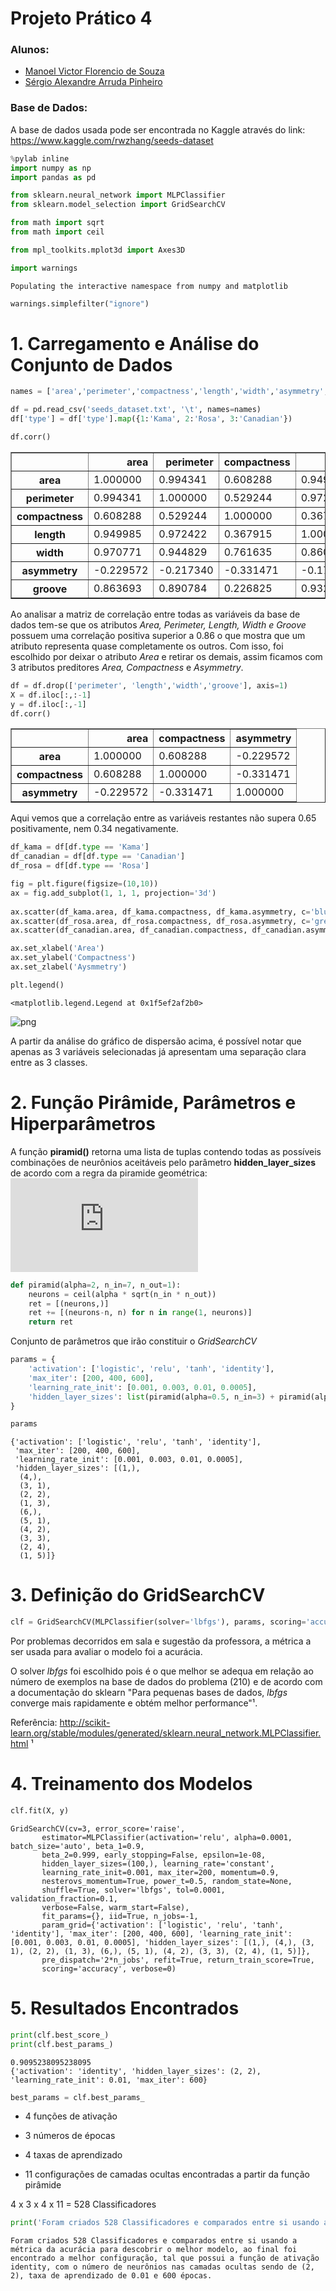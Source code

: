 
# Projeto Prático 4

### Alunos:
- <a href="https://github.com/manoel-victor1602">Manoel Victor Florencio de Souza</a>
- <a href="https://github.com/SergioPinheiro">Sérgio Alexandre Arruda Pinheiro</a>

### Base de Dados:

A base de dados usada pode ser encontrada no Kaggle através do link: 
https://www.kaggle.com/rwzhang/seeds-dataset


```python
%pylab inline
import numpy as np
import pandas as pd

from sklearn.neural_network import MLPClassifier
from sklearn.model_selection import GridSearchCV

from math import sqrt
from math import ceil

from mpl_toolkits.mplot3d import Axes3D

import warnings
```

    Populating the interactive namespace from numpy and matplotlib
    


```python
warnings.simplefilter("ignore")
```

# 1. Carregamento e Análise do Conjunto de Dados


```python
names = ['area','perimeter','compactness','length','width','asymmetry','groove','type']
```


```python
df = pd.read_csv('seeds_dataset.txt', '\t', names=names)
df['type'] = df['type'].map({1:'Kama', 2:'Rosa', 3:'Canadian'})
```


```python
df.corr()
```




<div>
<table border="1" class="dataframe">
  <thead>
    <tr style="text-align: right;">
      <th></th>
      <th>area</th>
      <th>perimeter</th>
      <th>compactness</th>
      <th>length</th>
      <th>width</th>
      <th>asymmetry</th>
      <th>groove</th>
    </tr>
  </thead>
  <tbody>
    <tr>
      <th>area</th>
      <td>1.000000</td>
      <td>0.994341</td>
      <td>0.608288</td>
      <td>0.949985</td>
      <td>0.970771</td>
      <td>-0.229572</td>
      <td>0.863693</td>
    </tr>
    <tr>
      <th>perimeter</th>
      <td>0.994341</td>
      <td>1.000000</td>
      <td>0.529244</td>
      <td>0.972422</td>
      <td>0.944829</td>
      <td>-0.217340</td>
      <td>0.890784</td>
    </tr>
    <tr>
      <th>compactness</th>
      <td>0.608288</td>
      <td>0.529244</td>
      <td>1.000000</td>
      <td>0.367915</td>
      <td>0.761635</td>
      <td>-0.331471</td>
      <td>0.226825</td>
    </tr>
    <tr>
      <th>length</th>
      <td>0.949985</td>
      <td>0.972422</td>
      <td>0.367915</td>
      <td>1.000000</td>
      <td>0.860415</td>
      <td>-0.171562</td>
      <td>0.932806</td>
    </tr>
    <tr>
      <th>width</th>
      <td>0.970771</td>
      <td>0.944829</td>
      <td>0.761635</td>
      <td>0.860415</td>
      <td>1.000000</td>
      <td>-0.258037</td>
      <td>0.749131</td>
    </tr>
    <tr>
      <th>asymmetry</th>
      <td>-0.229572</td>
      <td>-0.217340</td>
      <td>-0.331471</td>
      <td>-0.171562</td>
      <td>-0.258037</td>
      <td>1.000000</td>
      <td>-0.011079</td>
    </tr>
    <tr>
      <th>groove</th>
      <td>0.863693</td>
      <td>0.890784</td>
      <td>0.226825</td>
      <td>0.932806</td>
      <td>0.749131</td>
      <td>-0.011079</td>
      <td>1.000000</td>
    </tr>
  </tbody>
</table>
</div>



Ao analisar a matriz de correlação entre todas as variáveis da base de dados tem-se que os atributos *Area, Perimeter, Length, Width e Groove* possuem uma correlação positiva superior a 0.86 o que mostra que um atributo representa quase completamente os outros. Com isso, foi escolhido por deixar o atributo *Area* e retirar os demais, assim ficamos com 3 atributos preditores *Area, Compactness* e *Asymmetry*.


```python
df = df.drop(['perimeter', 'length','width','groove'], axis=1)
X = df.iloc[:,:-1]
y = df.iloc[:,-1]
df.corr()
```




<div>
<table border="1" class="dataframe">
  <thead>
    <tr style="text-align: right;">
      <th></th>
      <th>area</th>
      <th>compactness</th>
      <th>asymmetry</th>
    </tr>
  </thead>
  <tbody>
    <tr>
      <th>area</th>
      <td>1.000000</td>
      <td>0.608288</td>
      <td>-0.229572</td>
    </tr>
    <tr>
      <th>compactness</th>
      <td>0.608288</td>
      <td>1.000000</td>
      <td>-0.331471</td>
    </tr>
    <tr>
      <th>asymmetry</th>
      <td>-0.229572</td>
      <td>-0.331471</td>
      <td>1.000000</td>
    </tr>
  </tbody>
</table>
</div>



Aqui vemos que a correlação entre as variáveis restantes não supera 0.65 positivamente, nem 0.34 negativamente.


```python
df_kama = df[df.type == 'Kama']
df_canadian = df[df.type == 'Canadian']
df_rosa = df[df.type == 'Rosa']
```


```python
fig = plt.figure(figsize=(10,10))
ax = fig.add_subplot(1, 1, 1, projection='3d')
 
ax.scatter(df_kama.area, df_kama.compactness, df_kama.asymmetry, c='blue', label='Kama')
ax.scatter(df_rosa.area, df_rosa.compactness, df_rosa.asymmetry, c='green', label='Rosa')
ax.scatter(df_canadian.area, df_canadian.compactness, df_canadian.asymmetry, c='orange', label='Canadian')

ax.set_xlabel('Area')
ax.set_ylabel('Compactness')
ax.set_zlabel('Aysmmetry')

plt.legend()
```




    <matplotlib.legend.Legend at 0x1f5ef2af2b0>




![png](output_11_1.png)


A partir da análise do gráfico de dispersão acima, é possível notar que apenas as 3 variáveis selecionadas já apresentam uma separação clara entre as 3 classes.

# 2. Função Pirâmide, Parâmetros e Hiperparâmetros

A função **piramid()** retorna uma lista de tuplas contendo todas as possíveis combinações de neurônios aceitáveis pelo parâmetro **hidden_layer_sizes**  de acordo com a regra da piramide geométrica:
![img](http://latex.codecogs.com/svg.latex?%24%24%20N_%7Bh%7D%20%3D%20%5Calpha%20%5Ccdot%20%5Csqrt%7BN_%7Bi%7D%20%5Ccdot%20N_%7Bo%7D%7D%24%24)


```python
def piramid(alpha=2, n_in=7, n_out=1):
    neurons = ceil(alpha * sqrt(n_in * n_out))
    ret = [(neurons,)]
    ret += [(neurons-n, n) for n in range(1, neurons)]
    return ret
```

Conjunto de parâmetros que irão constituir o *GridSearchCV*


```python
params = {
    'activation': ['logistic', 'relu', 'tanh', 'identity'], 
    'max_iter': [200, 400, 600],
    'learning_rate_init': [0.001, 0.003, 0.01, 0.0005],
    'hidden_layer_sizes': list(piramid(alpha=0.5, n_in=3) + piramid(alpha=2, n_in=3) + piramid(alpha=3, n_in=3))
}
```


```python
params
```




    {'activation': ['logistic', 'relu', 'tanh', 'identity'],
     'max_iter': [200, 400, 600],
     'learning_rate_init': [0.001, 0.003, 0.01, 0.0005],
     'hidden_layer_sizes': [(1,),
      (4,),
      (3, 1),
      (2, 2),
      (1, 3),
      (6,),
      (5, 1),
      (4, 2),
      (3, 3),
      (2, 4),
      (1, 5)]}



# 3. Definição do GridSearchCV


```python
clf = GridSearchCV(MLPClassifier(solver='lbfgs'), params, scoring='accuracy', cv=3, n_jobs=-1)
```

Por problemas decorridos em sala e sugestão da professora, a métrica a ser usada para avaliar o modelo foi a acurácia.

O solver *lbfgs* foi escolhido pois é o que melhor se adequa em relação ao número de exemplos na base de dados do problema (210) e de acordo com a documentação do sklearn "Para pequenas bases de dados, *lbfgs* converge mais rapidamente e obtém melhor performance"¹.

Referência: http://scikit-learn.org/stable/modules/generated/sklearn.neural_network.MLPClassifier.html ¹

# 4. Treinamento dos Modelos


```python
clf.fit(X, y)
```




    GridSearchCV(cv=3, error_score='raise',
           estimator=MLPClassifier(activation='relu', alpha=0.0001, batch_size='auto', beta_1=0.9,
           beta_2=0.999, early_stopping=False, epsilon=1e-08,
           hidden_layer_sizes=(100,), learning_rate='constant',
           learning_rate_init=0.001, max_iter=200, momentum=0.9,
           nesterovs_momentum=True, power_t=0.5, random_state=None,
           shuffle=True, solver='lbfgs', tol=0.0001, validation_fraction=0.1,
           verbose=False, warm_start=False),
           fit_params={}, iid=True, n_jobs=-1,
           param_grid={'activation': ['logistic', 'relu', 'tanh', 'identity'], 'max_iter': [200, 400, 600], 'learning_rate_init': [0.001, 0.003, 0.01, 0.0005], 'hidden_layer_sizes': [(1,), (4,), (3, 1), (2, 2), (1, 3), (6,), (5, 1), (4, 2), (3, 3), (2, 4), (1, 5)]},
           pre_dispatch='2*n_jobs', refit=True, return_train_score=True,
           scoring='accuracy', verbose=0)



# 5. Resultados Encontrados


```python
print(clf.best_score_)
print(clf.best_params_)
```

    0.9095238095238095
    {'activation': 'identity', 'hidden_layer_sizes': (2, 2), 'learning_rate_init': 0.01, 'max_iter': 600}
    


```python
best_params = clf.best_params_
```

- 4 funções de ativação

- 3 números de épocas

- 4 taxas de aprendizado

- 11 configurações de camadas ocultas encontradas a partir da função pirâmide

4 x 3 x 4 x 11 = 528 Classificadores


```python
print('Foram criados 528 Classificadores e comparados entre si usando a métrica da acurácia para descobrir o melhor modelo, ao final foi encontrado a melhor configuração, tal que possui a função de ativação {}, com o número de neurônios nas camadas ocultas sendo de {}, taxa de aprendizado de {} e {} épocas.'.format(best_params['activation'], best_params['hidden_layer_sizes'], best_params['learning_rate_init'], best_params['max_iter']))
```

    Foram criados 528 Classificadores e comparados entre si usando a métrica da acurácia para descobrir o melhor modelo, ao final foi encontrado a melhor configuração, tal que possui a função de ativação identity, com o número de neurônios nas camadas ocultas sendo de (2, 2), taxa de aprendizado de 0.01 e 600 épocas.
    
